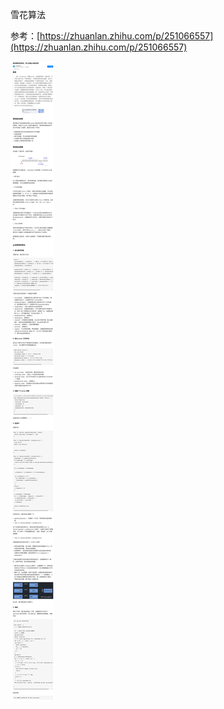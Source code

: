 雪花算法

参考：[https://zhuanlan.zhihu.com/p/251066557](https://zhuanlan.zhihu.com/p/251066557)

![image](雪花.png)